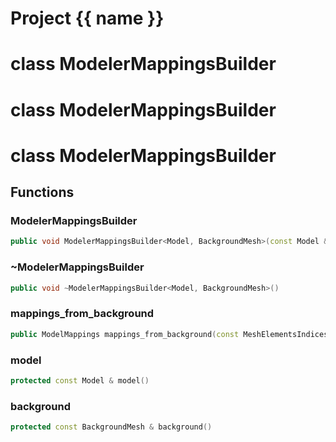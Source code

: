 <script setup>
import {useRoute} from 'vitepress'
const {path} = useRoute()
const tokens = path.split('/')
const words = tokens[2].split('-');
for (let i = 0; i < words.length; i++) {
    words[i] = words[i].charAt(0).toUpperCase() + words[i].slice(1);
    words[i] = words[i].replace('geode', 'Geode')
}
const name = words.join('-');
</script>
# Project {{ name }}

# class ModelerMappingsBuilder


# class ModelerMappingsBuilder


# class ModelerMappingsBuilder


## Functions

### ModelerMappingsBuilder

```cpp
public void ModelerMappingsBuilder<Model, BackgroundMesh>(const Model & model, const BackgroundMesh & background, Span points_sets_uuids, Span curves_uuids)
```


### ~ModelerMappingsBuilder

```cpp
public void ~ModelerMappingsBuilder<Model, BackgroundMesh>()
```


### mappings_from_background

```cpp
public ModelMappings mappings_from_background(const MeshElementsIndices & model_elements, const VertexIndexMapping & vertex_index_mappings, const IndexToModelMeshElementsMapping & index_to_meshes_mappings)
```


### model

```cpp
protected const Model & model()
```


### background

```cpp
protected const BackgroundMesh & background()
```




